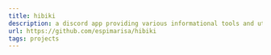 ```yaml
---
title: hibiki
description: a discord app providing various informational tools and utilities
url: https://github.com/espimarisa/hibiki
tags: projects
---
```

